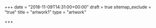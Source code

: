 +++
date = "2018-11-09T14:31:00+00:00"
draft = true
sitemap_exclude = "true"
title = "artwork1"
type = "artwork"

+++
